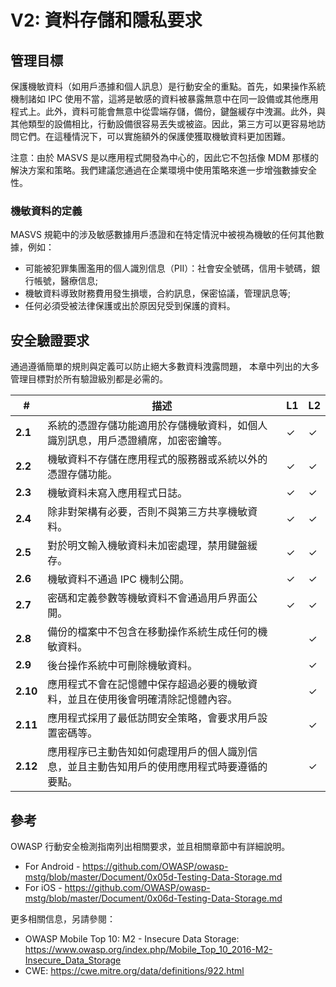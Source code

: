 # V2: 資料存儲和隱私要求

## 管理目標

保護機敏資料（如用戶憑據和個人訊息）是行動安全的重點。首先，如果操作系統機制諸如 IPC 使用不當，這將是敏感的資料被暴露無意中在同一設備或其他應用程式上。此外，資料可能會無意中從雲端存儲，備份，鍵盤緩存中洩漏。此外，與其他類型的設備相比，行動設備很容易丟失或被盜。因此，第三方可以更容易地訪問它們。在這種情況下，可以實施額外的保護使獲取機敏資料更加困難。

注意：由於 MASVS 是以應用程式開發為中心的，因此它不包括像 MDM 那樣的解決方案和策略。我們建議您通過在企業環境中使用策略來進一步增強數據安全性。

### 機敏資料的定義

MASVS 規範中的涉及敏感數據用戶憑證和在特定情況中被視為機敏的任何其他數據，例如：

- 可能被犯罪集團濫用的個人識別信息（PII）：社會安全號碼，信用卡號碼，銀行帳號，醫療信息;
- 機敏資料導致財務費用發生損壞，合約訊息，保密協議，管理訊息等;
- 任何必須受被法律保護或出於原因兒受到保護的資料。

## 安全驗證要求

通過遵循簡單的規則與定義可以防止絕大多數資料洩露問題， 本章中列出的大多管理目標對於所有驗證級別都是必需的。

| # | 描述 | L1 | L2 |
| --- | --- | --- | --- |
| **2.1** | 系統的憑證存儲功能適用於存儲機敏資料，如個人識別訊息，用戶憑證續席，加密密鑰等。 | ✓ | ✓ |
| **2.2** | 機敏資料不存儲在應用程式的服務器或系統以外的憑證存儲功能。 | ✓ | ✓ |
| **2.3** | 機敏資料未寫入應用程式日誌。 | ✓ | ✓ |
| **2.4** | 除非對架構有必要，否則不與第三方共享機敏資料。  | ✓ | ✓ |
| **2.5** | 對於明文輸入機敏資料未加密處理，禁用鍵盤緩存。 | ✓ | ✓ |
| **2.6** | 機敏資料不通過 IPC 機制公開。 | ✓ | ✓ |
| **2.7** | 密碼和定義參數等機敏資料不會通過用戶界面公開。 | ✓ | ✓ |
| **2.8** | 備份的檔案中不包含在移動操作系統生成任何的機敏資料。 |   | ✓ |
| **2.9** | 後台操作系統中可刪除機敏資料。 |  | ✓ |
| **2.10** | 應用程式不會在記憶體中保存超過必要的機敏資料，並且在使用後會明確清除記憶體內容。 |  | ✓ |
| **2.11** | 應用程式採用了最低訪問安全策略，會要求用戶設置密碼等。 |  | ✓ |
| **2.12** | 應用程序已主動告知如何處理用戶的個人識別信息，並且主動告知用戶的使用應用程式時要遵循的要點。 |  | ✓ |

## 參考

OWASP 行動安全檢測指南列出相關要求，並且相關章節中有詳細說明。

- For Android - https://github.com/OWASP/owasp-mstg/blob/master/Document/0x05d-Testing-Data-Storage.md
- For iOS - https://github.com/OWASP/owasp-mstg/blob/master/Document/0x06d-Testing-Data-Storage.md

更多相關信息，另請參閱：

- OWASP Mobile Top 10: M2  - Insecure Data Storage: https://www.owasp.org/index.php/Mobile_Top_10_2016-M2-Insecure_Data_Storage
- CWE: https://cwe.mitre.org/data/definitions/922.html
